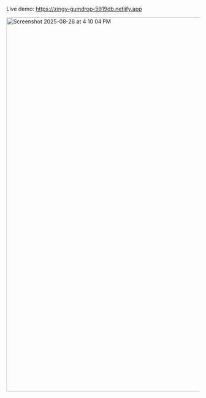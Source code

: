 Live demo: https://zingy-gumdrop-5919db.netlify.app

<img width="1565" height="976" alt="Screenshot 2025-08-26 at 4 10 04 PM" src="https://github.com/user-attachments/assets/112fb8ba-aa7d-4050-a7b8-d02aac7d41c4" />
